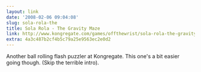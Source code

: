 ```yaml
---
layout: link
date: '2008-02-06 09:04:08'
slug: sola-rola-the
title: Sola Rola - The Gravity Maze
link: http://www.kongregate.com/games/offthewrist/sola-rola-the-gravity-maze
extra: 4a3c487b2cf4b5c79a25e9563ec2e0d2
---
```


Another ball rolling flash puzzler at Kongregate. This one's a bit easier going though. (Skip the terrible intro).